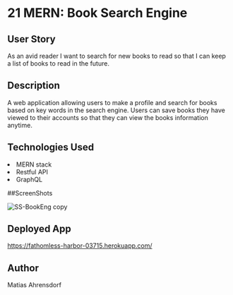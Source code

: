 # 21 MERN: Book Search Engine


## User Story

<p>As an avid reader I want to search for new books to read so that I can keep a list of books to read in the future.

## Description

A web application allowing users to make a profile and search for books based on key words in the search engine. Users can save books they have viewed to their accounts so that they can view the books information anytime. 
  
## Technologies Used
  
 <li>MERN stack</li>
  <li>Restful API</li>
  <li>GraphQL</li>

##ScreenShots


![SS-BookEng copy](https://user-images.githubusercontent.com/87781987/148629823-42481bca-d5d8-477d-abe3-9251ae4ed00e.png)


## Deployed App
https://fathomless-harbor-03715.herokuapp.com/


## Author

Matias Ahrensdorf




